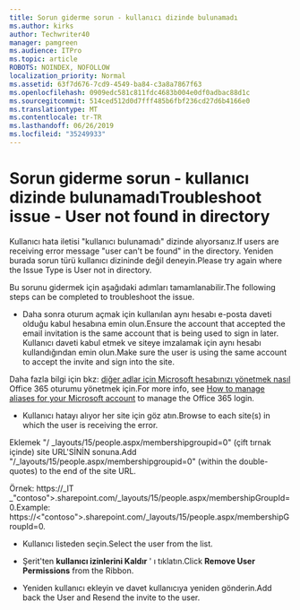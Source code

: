 ```yaml
---
title: Sorun giderme sorun - kullanıcı dizinde bulunamadı
ms.author: kirks
author: Techwriter40
manager: pamgreen
ms.audience: ITPro
ms.topic: article
ROBOTS: NOINDEX, NOFOLLOW
localization_priority: Normal
ms.assetid: 63f7d676-7cd9-4549-ba84-c3a8a7867f63
ms.openlocfilehash: 0909edc581c811fdc4683b004e0df0adbac88d1c
ms.sourcegitcommit: 514ced512d0d7fff485b6fbf236cd27d6b4166e0
ms.translationtype: MT
ms.contentlocale: tr-TR
ms.lasthandoff: 06/26/2019
ms.locfileid: "35249933"
---
```

# <a name="troubleshoot-issue---user-not-found-in-directory"></a><span data-ttu-id="d8712-102">Sorun giderme sorun - kullanıcı dizinde bulunamadı</span><span class="sxs-lookup"><span data-stu-id="d8712-102">Troubleshoot issue - User not found in directory</span></span>

<span data-ttu-id="d8712-103">Kullanıcı hata iletisi "kullanıcı bulunamadı" dizinde alıyorsanız.</span><span class="sxs-lookup"><span data-stu-id="d8712-103">If users are receiving error message "user can't be found" in the directory.</span></span> <span data-ttu-id="d8712-104">Yeniden burada sorun türü kullanıcı dizininde değil deneyin.</span><span class="sxs-lookup"><span data-stu-id="d8712-104">Please try again where the Issue Type is User not in directory.</span></span>

<span data-ttu-id="d8712-105">Bu sorunu gidermek için aşağıdaki adımları tamamlanabilir.</span><span class="sxs-lookup"><span data-stu-id="d8712-105">The following steps can be completed to troubleshoot the issue.</span></span>

- <span data-ttu-id="d8712-106">Daha sonra oturum açmak için kullanılan aynı hesabı e-posta daveti olduğu kabul hesabına emin olun.</span><span class="sxs-lookup"><span data-stu-id="d8712-106">Ensure the account that accepted the email invitation is the same account that is being used to sign in later.</span></span> <span data-ttu-id="d8712-107">Kullanıcı daveti kabul etmek ve siteye imzalamak için aynı hesabı kullandığından emin olun.</span><span class="sxs-lookup"><span data-stu-id="d8712-107">Make sure the user is using the same account to accept the invite and sign into the site.</span></span> 

<span data-ttu-id="d8712-108">Daha fazla bilgi için bkz: [diğer adlar için Microsoft hesabınızı yönetmek nasıl</a> Office 365 oturumu yönetmek için](https://support.microsoft.com/help/12407/microsoft-account-how-to-manage-aliases).</span><span class="sxs-lookup"><span data-stu-id="d8712-108">For more info, see [How to manage aliases for your Microsoft account</a> to manage the Office 365 login](https://support.microsoft.com/help/12407/microsoft-account-how-to-manage-aliases).</span></span> 

- <span data-ttu-id="d8712-109">Kullanıcı hatayı alıyor her site için göz atın.</span><span class="sxs-lookup"><span data-stu-id="d8712-109">Browse to each site(s) in which the user is receiving the error.</span></span> 

<span data-ttu-id="d8712-110">Eklemek "/ _layouts/15/people.aspx/membershipgroupid=0" (çift tırnak içinde) site URL'SİNİN sonuna.</span><span class="sxs-lookup"><span data-stu-id="d8712-110">Add "/_layouts/15/people.aspx/membershipgroupid=0" (within the double-quotes) to the end of the site URL.</span></span> 

<span data-ttu-id="d8712-111">Örnek: https://_lT _"contoso">.sharepoint.com/_layouts/15/people.aspx/membershipGroupId=0.</span><span class="sxs-lookup"><span data-stu-id="d8712-111">Example: https://<"contoso">.sharepoint.com/_layouts/15/people.aspx/membershipGroupId=0.</span></span>

- <span data-ttu-id="d8712-112">Kullanıcı listeden seçin.</span><span class="sxs-lookup"><span data-stu-id="d8712-112">Select the user from the list.</span></span>

- <span data-ttu-id="d8712-113">Şerit'ten **kullanıcı izinlerini Kaldır** ' ı tıklatın.</span><span class="sxs-lookup"><span data-stu-id="d8712-113">Click **Remove User Permissions** from the Ribbon.</span></span> 
-  <span data-ttu-id="d8712-114">Yeniden kullanıcı ekleyin ve davet kullanıcıya yeniden gönderin.</span><span class="sxs-lookup"><span data-stu-id="d8712-114">Add back the User and Resend the invite to the user.</span></span>

